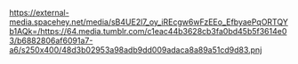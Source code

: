 https://external-media.spacehey.net/media/sB4UE2l7_oy_iREcgw6wFzEEo_EfbyaePqORTQYb1AQk=/https://64.media.tumblr.com/c1eac44b3628cb3fa0bd45b5f3614e03/b6882806af6091a7-a6/s250x400/48d3b02953a98adb9dd009adaca8a89a51cd9d83.pnj
